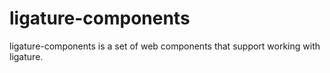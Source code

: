 # ligature-components

ligature-components is a set of web components that support working with ligature.
